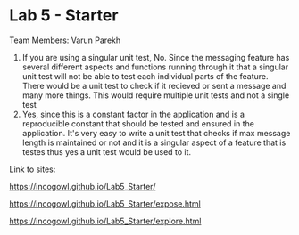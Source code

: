 # Lab 5 - Starter

Team Members: Varun Parekh

1. If you are using a singular unit test, No. Since the messaging feature has several different aspects and functions running through it that a singular unit test will not be able to test each individual parts of the feature. There would be a unit test to check if it recieved or sent a message and many more things. This would require multiple unit tests and not a single test
2. Yes, since this is a constant factor in the application and is a reproducible constant that should be tested and ensured in the application. It's very easy to write a unit test that checks if max message length is maintained or not and it is a singular aspect of a feature that is testes thus yes a unit test would be used to it.

Link to sites:

https://incogowl.github.io/Lab5_Starter/

https://incogowl.github.io/Lab5_Starter/expose.html

https://incogowl.github.io/Lab5_Starter/explore.html
